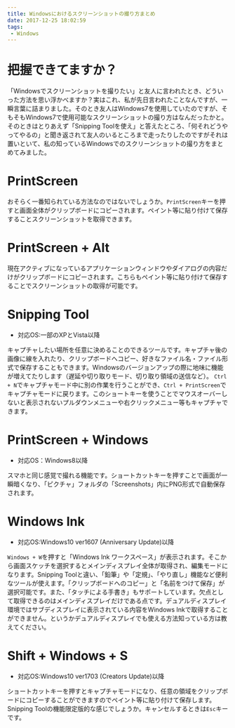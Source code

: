 ```yaml
---
title: Windowsにおけるスクリーンショットの撮り方まとめ
date: 2017-12-25 18:02:59
tags:
 - Windows
---
```


# 把握できてますか？
「Windowsでスクリーンショットを撮りたい」と友人に言われたとき、どういった方法を思い浮かべますか？実はこれ、私が先日言われたことなんですが、一瞬言葉に詰まりました。そのとき友人はWindows7を使用していたのですが、そもそもWindows7で使用可能なスクリーンショットの撮り方はなんだったかと。そのときはとりあえず「Snipping Toolを使え」と答えたところ、「何それどうやってやるの」と聞き返されて友人のいるところまで走ったりしたのですがそれは置いといて、私の知っているWindowsでのスクリーンショットの撮り方をまとめてみました。

# PrintScreen
おそらく一番知られている方法なのではないでしょうか。`PrintScreen`キーを押すと画面全体がクリップボードにコピーされます。ペイント等に貼り付けて保存することスクリーンショットを取得できます。
# PrintScreen + Alt
現在アクティブになっているアプリケーションウィンドウやダイアログの内容だけがクリップボードにコピーされます。こちらもペイント等に貼り付けて保存することでスクリーンショットの取得が可能です。
# Snipping Tool
- 対応OS:一部のXPとVista以降

キャプチャしたい場所を任意に決めることのできるツールです。キャプチャ後の画像に線を入れたり、クリップボードへコピー、好きなファイル名・ファイル形式で保存することもできます。Windowsのバージョンアップの際に地味に機能が増えてたりします（遅延や切り取りモード、切り取り領域の送信など）。
`Ctrl + N`でキャプチャモード中に別の作業を行うことができ、`Ctrl + PrintScreen`でキャプチャモードに戻ります。このショートキーを使うことでマウスオーバーしないと表示されないプルダウンメニューや右クリックメニュー等もキャプチャできます。
# PrintScreen + Windows
- 対応OS：Windows8以降

スマホと同じ感覚で撮れる機能です。ショートカットキーを押すことで画面が一瞬暗くなり、「ピクチャ」フォルダの「Screenshots」内にPNG形式で自動保存されます。
# Windows Ink
 - 対応OS:Windows10 ver1607 (Anniversary Update)以降

`Windows + W`を押すと「Windows Ink ワークスペース」が表示されます。そこから画面スケッチを選択するとメインディスプレイ全体が取得され、編集モードになります。Snipping Toolと違い、「鉛筆」や「定規」、「やり直し」機能など便利なツールが使えます。「クリップボードへのコピー」と「名前をつけて保存」が選択可能です。また、「タッチによる手書き」もサポートしています。欠点として取得できるのはメインディスプレイだけである点です。デュアルディスプレイ環境ではサブディスプレイに表示されている内容をWindows Inkで取得することができません。というかデュアルディスプレイでも使える方法知っている方は教えてください。
# Shift + Windows + S
 - 対応OS:Windows10 ver1703 (Creators Update)以降

ショートカットキーを押すとキャプチャモードになり、任意の領域をクリップボードにコピーすることができますのでペイント等に貼り付けて保存します。Snipping Toolの機能限定版的な感じでしょうか。キャンセルするときは`Esc`キーです。
